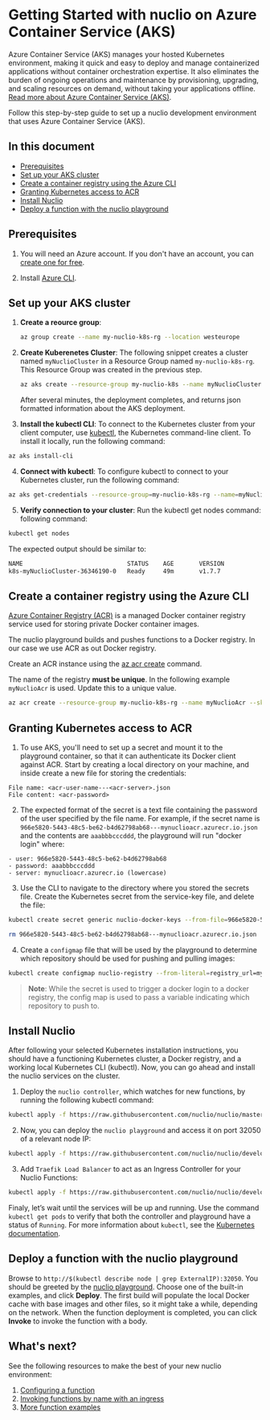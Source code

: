 # Getting Started with nuclio on Azure Container Service (AKS)

Azure Container Service (AKS) manages your hosted Kubernetes environment, making it quick and easy to deploy and manage containerized applications without container orchestration expertise. It also eliminates the burden of ongoing operations and maintenance by provisioning, upgrading, and scaling resources on demand, without taking your applications offline. [Read more about Azure Container Service (AKS)](https://docs.microsoft.com/en-us/azure/aks/).

Follow this step-by-step guide to set up a nuclio development environment that uses Azure Container Service (AKS).

## In this document

- [Prerequisites](#prerequisites)
- [Set up your AKS cluster](#)
- [Create a container registry using the Azure CLI](#)
- [Granting Kubernetes access to ACR](#)
- [Install Nuclio](#)
- [Deploy a function with the nuclio playground](#)

## Prerequisites

1. You will need an Azure account. If you don't have an account, you can [create one for free](https://azure.microsoft.com/en-us/free/).

2. Install [Azure CLI](https://docs.microsoft.com/en-us/cli/azure/install-azure-cli?view=azure-cli-latest).



## Set up your AKS cluster

1.  **Create a reource group**: 

    ```sh
    az group create --name my-nuclio-k8s-rg --location westeurope
    ```
2.  **Create Kuberenetes Cluster**: The following snippet creates a cluster named `myNuclioCluster` in a Resource Group named `my-nuclio-k8s-rg`. This Resource Group was created in the previous step.


    ```sh
    az aks create --resource-group my-nuclio-k8s --name myNuclioCluster --node-count 2 --generate-ssh-keys
    ```
    After several minutes, the deployment completes, and returns json formatted information about the AKS deployment.

3. **Install the kubectl CLI**: To connect to the Kubernetes cluster from your client computer, use [kubectl](https://kubernetes.io/docs/user-guide/kubectl/), the Kubernetes command-line client. To install it locally, run the following command:
```sh
az aks install-cli
```

4. **Connect with kubectl**: To configure kubectl to connect to your Kubernetes cluster, run the following command:
```sh
az aks get-credentials --resource-group=my-nuclio-k8s-rg --name=myNuclioCluster
```

5. **Verify connection to your cluster**: Run the kubectl get nodes command:
following command:
```sh
kubectl get nodes
```
The expected output should be similar to:
```sh
NAME                             STATUS    AGE       VERSION
k8s-myNuclioCluster-36346190-0   Ready     49m       v1.7.7
```

## Create a container registry using the Azure CLI
[Azure Container Registry (ACR)](https://docs.microsoft.com/en-us/azure/container-registry/container-registry-get-started-azure-cli) is a managed Docker container registry service used for storing private Docker container images.

The nuclio playground builds and pushes functions to a Docker registry. In our case we use ACR as out Docker registry.

Create an ACR instance using the [az acr create](https://docs.microsoft.com/en-us/cli/azure/acr#az_acr_create) command.

The name of the registry **must be unique**. In the following example `myNuclioAcr` is used. Update this to a unique value.
```sh
az acr create --resource-group my-nuclio-k8s-rg --name myNuclioAcr --sku Basic
```

## Granting Kubernetes access to ACR
1. To use AKS, you'll need to set up a secret and mount it to the playground container, so that it can authenticate its Docker client against ACR. Start by creating a local directory on your machine, and inside create a new file for storing the credentials:
```
File name: <acr-user-name---<acr-server>.json
File content: <acr-password>
```

2. The expected format of the secret is a text file containing the password of the user specified by the file name. For example, if the secret name is `966e5820-5443-48c5-be62-b4d62798ab68---mynuclioacr.azurecr.io.json` and the contents are `aaabbbcccddd`, the playground will run "docker login" where:
```
- user: 966e5820-5443-48c5-be62-b4d62798ab68
- password: aaabbbcccddd
- server: mynuclioacr.azurecr.io (lowercase)
```

3. Use the CLI to navigate to the directory where you stored the secrets file. Create the Kubernetes secret from the service-key file, and delete the file:
```sh
kubectl create secret generic nuclio-docker-keys --from-file=966e5820-5443-48c5-be62-b4d62798ab68---mynuclioacr.azurecr.io.json

rm 966e5820-5443-48c5-be62-b4d62798ab68---mynuclioacr.azurecr.io.json
```

4. Create a `configmap` file that will be used by the playground to determine which repository should be used for pushing and pulling images:
```sh
kubectl create configmap nuclio-registry --from-literal=registry_url=mynuclioacr.azurecr.io
```
> **Note**: While the secret is used to trigger a docker login to a docker registry, the config map is used to pass a variable indicating which repository to push to. 

## Install Nuclio
After following your selected Kubernetes installation instructions, you should have a functioning Kubernetes cluster, a Docker registry, and a working local Kubernetes CLI (kubectl). Now, you can go ahead and install the nuclio services on the cluster.

1. Deploy the `nuclio controller`, which watches for new functions, by running the following kubectl command:
```sh
kubectl apply -f https://raw.githubusercontent.com/nuclio/nuclio/master/hack/k8s/resources/controller.yaml
```

2. Now, you can deploy the `nuclio playground` and access it on port 32050 of a relevant node IP:
```sh
kubectl apply -f https://raw.githubusercontent.com/nuclio/nuclio/development/hack/aks/resources/playground.yaml
```

3. Add `Traefik Load Balancer` to act as an Ingress Controller for your Nuclio Functions:
```sh
kubectl apply -f https://raw.githubusercontent.com/nuclio/nuclio/development/hack/aks/resources/traefik-lb.yaml
```

Finaly, let’s wait until the services will be up and running.
Use the command `kubectl get pods` to verify that both the controller and playground have a status of `Running`. For more information about `kubectl`, see the [Kubernetes documentation](https://kubernetes.io/docs/user-guide/kubectl-overview/).

## Deploy a function with the nuclio playground

Browse to `http://$(kubectl describe node | grep ExternalIP):32050`.
You should be greeted by the [nuclio playground](/README.md#playground). Choose one of the built-in examples, and click **Deploy**. The first build will populate the local Docker cache with base images and other files, so it might take a while, depending on the network. When the function deployment is completed, you can click **Invoke** to invoke the function with a body.


## What's next?

See the following resources to make the best of your new nuclio environment:

1. [Configuring a function](/docs/concepts/configuring-a-function.md)
2. [Invoking functions by name with an ingress](/docs/concepts/k8s/function-ingress.md)
3. [More function examples](/hack/examples/README.md)

